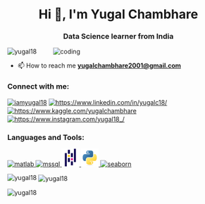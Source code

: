 <h1 align="center">Hi 👋, I'm Yugal Chambhare</h1>
<h3 align="center">Data Science learner from India</h3>

<img align = "right" alt="coding" width="400" src="https://camo.githubusercontent.com/8bf6f6d78abc81fcf9c49f10649423e73ea44bc248e83aaae8759d401c829a84/68747470733a2f2f70687973696373677572756b756c2e66696c65732e776f726470726573732e636f6d2f323031392f30322f6368617261637465722d312e676966">

<p align="left"> <img src="https://komarev.com/ghpvc/?username=yugal18&label=Profile%20views&color=0e75b6&style=flat" alt="yugal18" /> </p>

- 📫 How to reach me **yugalchambhare2001@gmail.com**

<h3 align="left">Connect with me:</h3>
<p align="left">
<a href="https://twitter.com/iamyugal18" target="blank"><img align="center" src="https://raw.githubusercontent.com/rahuldkjain/github-profile-readme-generator/master/src/images/icons/Social/twitter.svg" alt="iamyugal18" height="30" width="40" /></a>
<a href="https://linkedin.com/in/https://www.linkedin.com/in/yugalc18/" target="blank"><img align="center" src="https://raw.githubusercontent.com/rahuldkjain/github-profile-readme-generator/master/src/images/icons/Social/linked-in-alt.svg" alt="https://www.linkedin.com/in/yugalc18/" height="30" width="40" /></a>
<a href="https://kaggle.com/https://www.kaggle.com/yugalchambhare" target="blank"><img align="center" src="https://raw.githubusercontent.com/rahuldkjain/github-profile-readme-generator/master/src/images/icons/Social/kaggle.svg" alt="https://www.kaggle.com/yugalchambhare" height="30" width="40" /></a>
<a href="https://instagram.com/https://www.instagram.com/yugal18_/" target="blank"><img align="center" src="https://raw.githubusercontent.com/rahuldkjain/github-profile-readme-generator/master/src/images/icons/Social/instagram.svg" alt="https://www.instagram.com/yugal18_/" height="30" width="40" /></a>
</p>

<h3 align="left">Languages and Tools:</h3>
<p align="left"> <a href="https://www.mathworks.com/" target="_blank" rel="noreferrer"> <img src="https://upload.wikimedia.org/wikipedia/commons/2/21/Matlab_Logo.png" alt="matlab" width="40" height="40"/> </a> <a href="https://www.microsoft.com/en-us/sql-server" target="_blank" rel="noreferrer"> <img src="https://www.svgrepo.com/show/303229/microsoft-sql-server-logo.svg" alt="mssql" width="40" height="40"/> </a> <a href="https://pandas.pydata.org/" target="_blank" rel="noreferrer"> <img src="https://raw.githubusercontent.com/devicons/devicon/2ae2a900d2f041da66e950e4d48052658d850630/icons/pandas/pandas-original.svg" alt="pandas" width="40" height="40"/> </a> <a href="https://www.python.org" target="_blank" rel="noreferrer"> <img src="https://raw.githubusercontent.com/devicons/devicon/master/icons/python/python-original.svg" alt="python" width="40" height="40"/> </a> <a href="https://seaborn.pydata.org/" target="_blank" rel="noreferrer"> <img src="https://seaborn.pydata.org/_images/logo-mark-lightbg.svg" alt="seaborn" width="40" height="40"/> </a> </p>

<p><img align="left" src="https://github-readme-stats.vercel.app/api/top-langs?username=yugal18&show_icons=true&locale=en&layout=compact" alt="yugal18" /></p>

<p>&nbsp;<img align="center" src="https://github-readme-stats.vercel.app/api?username=yugal18&show_icons=true&locale=en" alt="yugal18" /></p>

<p><img align="center" src="https://github-readme-streak-stats.herokuapp.com/?user=yugal18&" alt="yugal18" /></p>
